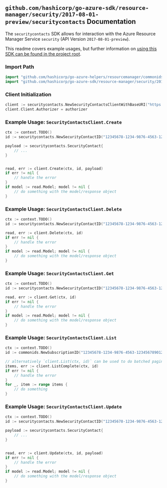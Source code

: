 
## `github.com/hashicorp/go-azure-sdk/resource-manager/security/2017-08-01-preview/securitycontacts` Documentation

The `securitycontacts` SDK allows for interaction with the Azure Resource Manager Service `security` (API Version `2017-08-01-preview`).

This readme covers example usages, but further information on [using this SDK can be found in the project root](https://github.com/hashicorp/go-azure-sdk/tree/main/docs).

### Import Path

```go
import "github.com/hashicorp/go-azure-helpers/resourcemanager/commonids"
import "github.com/hashicorp/go-azure-sdk/resource-manager/security/2017-08-01-preview/securitycontacts"
```


### Client Initialization

```go
client := securitycontacts.NewSecurityContactsClientWithBaseURI("https://management.azure.com")
client.Client.Authorizer = authorizer
```


### Example Usage: `SecurityContactsClient.Create`

```go
ctx := context.TODO()
id := securitycontacts.NewSecurityContactID("12345678-1234-9876-4563-123456789012", "securityContactValue")

payload := securitycontacts.SecurityContact{
	// ...
}


read, err := client.Create(ctx, id, payload)
if err != nil {
	// handle the error
}
if model := read.Model; model != nil {
	// do something with the model/response object
}
```


### Example Usage: `SecurityContactsClient.Delete`

```go
ctx := context.TODO()
id := securitycontacts.NewSecurityContactID("12345678-1234-9876-4563-123456789012", "securityContactValue")

read, err := client.Delete(ctx, id)
if err != nil {
	// handle the error
}
if model := read.Model; model != nil {
	// do something with the model/response object
}
```


### Example Usage: `SecurityContactsClient.Get`

```go
ctx := context.TODO()
id := securitycontacts.NewSecurityContactID("12345678-1234-9876-4563-123456789012", "securityContactValue")

read, err := client.Get(ctx, id)
if err != nil {
	// handle the error
}
if model := read.Model; model != nil {
	// do something with the model/response object
}
```


### Example Usage: `SecurityContactsClient.List`

```go
ctx := context.TODO()
id := commonids.NewSubscriptionID("12345678-1234-9876-4563-123456789012")

// alternatively `client.List(ctx, id)` can be used to do batched pagination
items, err := client.ListComplete(ctx, id)
if err != nil {
	// handle the error
}
for _, item := range items {
	// do something
}
```


### Example Usage: `SecurityContactsClient.Update`

```go
ctx := context.TODO()
id := securitycontacts.NewSecurityContactID("12345678-1234-9876-4563-123456789012", "securityContactValue")

payload := securitycontacts.SecurityContact{
	// ...
}


read, err := client.Update(ctx, id, payload)
if err != nil {
	// handle the error
}
if model := read.Model; model != nil {
	// do something with the model/response object
}
```
